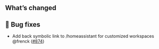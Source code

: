 ## What’s changed

## 🐛 Bug fixes

- Add back symbolic link to /homeassistant for customized workspaces @frenck ([#874](https://github.com/hassio-addons/addon-vscode/pull/874))
